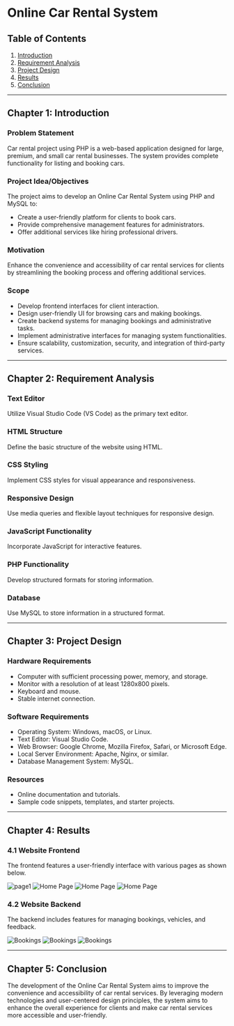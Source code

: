 # Online Car Rental System

## Table of Contents
1. [Introduction](#chapter-1-introduction)
2. [Requirement Analysis](#chapter-2-requirement-analysis)
3. [Project Design](#chapter-3-project-design)
4. [Results](#chapter-4-results)
5. [Conclusion](#chapter-5-conclusion)

---

## Chapter 1: Introduction

### Problem Statement
Car rental project using PHP is a web-based application designed for large, premium, and small car rental businesses. The system provides complete functionality for listing and booking cars.

### Project Idea/Objectives
The project aims to develop an Online Car Rental System using PHP and MySQL to:
- Create a user-friendly platform for clients to book cars.
- Provide comprehensive management features for administrators.
- Offer additional services like hiring professional drivers.

### Motivation
Enhance the convenience and accessibility of car rental services for clients by streamlining the booking process and offering additional services.

### Scope
- Develop frontend interfaces for client interaction.
- Design user-friendly UI for browsing cars and making bookings.
- Create backend systems for managing bookings and administrative tasks.
- Implement administrative interfaces for managing system functionalities.
- Ensure scalability, customization, security, and integration of third-party services.

---

## Chapter 2: Requirement Analysis

### Text Editor
Utilize Visual Studio Code (VS Code) as the primary text editor.

### HTML Structure
Define the basic structure of the website using HTML.

### CSS Styling
Implement CSS styles for visual appearance and responsiveness.

### Responsive Design
Use media queries and flexible layout techniques for responsive design.

### JavaScript Functionality
Incorporate JavaScript for interactive features.

### PHP Functionality
Develop structured formats for storing information.

### Database
Use MySQL to store information in a structured format.

---

## Chapter 3: Project Design

### Hardware Requirements
- Computer with sufficient processing power, memory, and storage.
- Monitor with a resolution of at least 1280x800 pixels.
- Keyboard and mouse.
- Stable internet connection.

### Software Requirements
- Operating System: Windows, macOS, or Linux.
- Text Editor: Visual Studio Code.
- Web Browser: Google Chrome, Mozilla Firefox, Safari, or Microsoft Edge.
- Local Server Environment: Apache, Nginx, or similar.
- Database Management System: MySQL.

### Resources
- Online documentation and tutorials.
- Sample code snippets, templates, and starter projects.

---

## Chapter 4: Results

### 4.1 Website Frontend
The frontend features a user-friendly interface with various pages as shown below.

![page1](images/front1.png)
![Home Page](images/front2.png)
![Home Page](images/front3.png)
![Home Page](images/front4.png)


### 4.2 Website Backend
The backend includes features for managing bookings, vehicles, and feedback.

![Bookings](images/back1.png)
![Bookings](images/back2.png)
![Bookings](images/back3.png)

<!-- Add more backend images -->

---

## Chapter 5: Conclusion

The development of the Online Car Rental System aims to improve the convenience and accessibility of car rental services. By leveraging modern technologies and user-centered design principles, the system aims to enhance the overall experience for clients and make car rental services more accessible and user-friendly.
